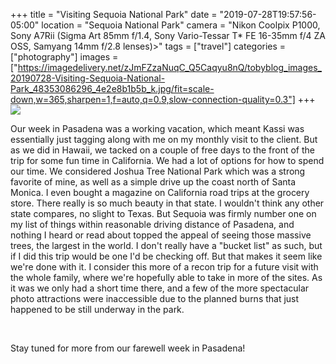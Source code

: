 +++
title = "Visiting Sequoia National Park"
date = "2019-07-28T19:57:56-05:00"
location = "Sequoia National Park"
camera = "Nikon Coolpix P1000, Sony A7Rii (Sigma Art 85mm f/1.4, Sony Vario-Tessar T* FE 16-35mm f/4 ZA OSS, Samyang 14mm f/2.8 lenses)>"
tags = ["travel"]
categories = ["photography"]
images = ["https://imagedelivery.net/zJmFZzaNuqC_Q5Caqyu8nQ/tobyblog_images_20190728-Visiting-Sequoia-National-Park_48353086296_4e2e8b1b5b_k.jpg/fit=scale-down,w=365,sharpen=1,f=auto,q=0.9,slow-connection-quality=0.3"]
+++
![](https://imagedelivery.net/zJmFZzaNuqC_Q5Caqyu8nQ/tobyblog_images_20190728-Visiting-Sequoia-National-Park_48353086296_4e2e8b1b5b_k.jpg/fit=scale-down,w=780,sharpen=1,f=auto,q=0.9,slow-connection-quality=0.3)
<!--more-->

Our week in Pasadena was a working vacation, which meant Kassi was essentially just tagging along with me on my monthly visit to the client. But as we did in Hawaii, we tacked on a couple of free days to the front of the trip for some fun time in California. We had a lot of options for how to spend our time. We considered Joshua Tree National Park which was a strong favorite of mine, as well as a simple drive up the coast north of Santa Monica. I even bought a magazine on California road trips at the grocery store. There really is so much beauty in that state. I wouldn't think any other state compares, no slight to Texas. But Sequoia was firmly number one on my list of things within reasonable driving distance of Pasadena, and nothing I heard or read about topped the appeal of seeing those massive trees, the largest in the world. I don't really have a "bucket list" as such, but if I did this trip would be one I'd be checking off. But that makes it seem like we're done with it. I consider this more of a recon trip for a future visit with the whole family, where we're hopefully able to take in more of the sites. As it was we only had a short time there, and a few of the more spectacular photo attractions were inaccessible due to the planned burns that just happened to be still underway in the park.

<div id="mygallery">
		<a class="swipebox" href="https://imagedelivery.net/zJmFZzaNuqC_Q5Caqyu8nQ/tobyblog_images_20190728-Visiting-Sequoia-National-Park_48353219692_732f2e0336_k.jpg/fit=scale-down,w=1024,sharpen=1,f=auto,q=0.9,slow-connection-quality=0.3">
			    <img alt="" src="https://imagedelivery.net/zJmFZzaNuqC_Q5Caqyu8nQ/tobyblog_images_20190728-Visiting-Sequoia-National-Park_48353219692_732f2e0336_k.jpg/fit=scale-down,w=365,sharpen=1,f=auto,q=0.9,slow-connection-quality=0.3"></a>
		<a class="swipebox" href="https://imagedelivery.net/zJmFZzaNuqC_Q5Caqyu8nQ/tobyblog_images_20190728-Visiting-Sequoia-National-Park_48353220997_f5a3ecb647_k.jpg/fit=scale-down,w=1024,sharpen=1,f=auto,q=0.9,slow-connection-quality=0.3">
			    <img alt="" src="https://imagedelivery.net/zJmFZzaNuqC_Q5Caqyu8nQ/tobyblog_images_20190728-Visiting-Sequoia-National-Park_48353220997_f5a3ecb647_k.jpg/fit=scale-down,w=365,sharpen=1,f=auto,q=0.9,slow-connection-quality=0.3"></a>
		<a class="swipebox" href="https://imagedelivery.net/zJmFZzaNuqC_Q5Caqyu8nQ/tobyblog_images_20190728-Visiting-Sequoia-National-Park_48353085206_1b12bacbaf_k.jpg/fit=scale-down,w=1024,sharpen=1,f=auto,q=0.9,slow-connection-quality=0.3">
			    <img alt="" src="https://imagedelivery.net/zJmFZzaNuqC_Q5Caqyu8nQ/tobyblog_images_20190728-Visiting-Sequoia-National-Park_48353085206_1b12bacbaf_k.jpg/fit=scale-down,w=365,sharpen=1,f=auto,q=0.9,slow-connection-quality=0.3"></a>
		<a class="swipebox" href="https://imagedelivery.net/zJmFZzaNuqC_Q5Caqyu8nQ/tobyblog_images_20190728-Visiting-Sequoia-National-Park_48353221717_ef65e6ae98_k.jpg/fit=scale-down,w=1024,sharpen=1,f=auto,q=0.9,slow-connection-quality=0.3">
			    <img alt="" src="https://imagedelivery.net/zJmFZzaNuqC_Q5Caqyu8nQ/tobyblog_images_20190728-Visiting-Sequoia-National-Park_48353221717_ef65e6ae98_k.jpg/fit=scale-down,w=365,sharpen=1,f=auto,q=0.9,slow-connection-quality=0.3"></a>
		<a class="swipebox" href="https://imagedelivery.net/zJmFZzaNuqC_Q5Caqyu8nQ/tobyblog_images_20190728-Visiting-Sequoia-National-Park_48400166271_c48b2e5f40_k.jpg/fit=scale-down,w=1024,sharpen=1,f=auto,q=0.9,slow-connection-quality=0.3">
			    <img alt="" src="https://imagedelivery.net/zJmFZzaNuqC_Q5Caqyu8nQ/tobyblog_images_20190728-Visiting-Sequoia-National-Park_48400166271_c48b2e5f40_k.jpg/fit=scale-down,w=365,sharpen=1,f=auto,q=0.9,slow-connection-quality=0.3"></a>
		<a class="swipebox" href="https://imagedelivery.net/zJmFZzaNuqC_Q5Caqyu8nQ/tobyblog_images_20190728-Visiting-Sequoia-National-Park_48353086296_4e2e8b1b5b_k.jpg/fit=scale-down,w=1024,sharpen=1,f=auto,q=0.9,slow-connection-quality=0.3">
			    <img alt="" src="https://imagedelivery.net/zJmFZzaNuqC_Q5Caqyu8nQ/tobyblog_images_20190728-Visiting-Sequoia-National-Park_48353086296_4e2e8b1b5b_k.jpg/fit=scale-down,w=365,sharpen=1,f=auto,q=0.9,slow-connection-quality=0.3"></a>
		<a class="swipebox" href="https://imagedelivery.net/zJmFZzaNuqC_Q5Caqyu8nQ/tobyblog_images_20190728-Visiting-Sequoia-National-Park_48400307297_2dc45e6c1e_k.jpg/fit=scale-down,w=1024,sharpen=1,f=auto,q=0.9,slow-connection-quality=0.3">
			    <img alt="" src="https://imagedelivery.net/zJmFZzaNuqC_Q5Caqyu8nQ/tobyblog_images_20190728-Visiting-Sequoia-National-Park_48400307297_2dc45e6c1e_k.jpg/fit=scale-down,w=365,sharpen=1,f=auto,q=0.9,slow-connection-quality=0.3"></a>
		<a class="swipebox" href="https://imagedelivery.net/zJmFZzaNuqC_Q5Caqyu8nQ/tobyblog_images_20190728-Visiting-Sequoia-National-Park_48353078561_93b4a52f2a_k.jpg/fit=scale-down,w=1024,sharpen=1,f=auto,q=0.9,slow-connection-quality=0.3">
			    <img alt="" src="https://imagedelivery.net/zJmFZzaNuqC_Q5Caqyu8nQ/tobyblog_images_20190728-Visiting-Sequoia-National-Park_48353078561_93b4a52f2a_k.jpg/fit=scale-down,w=365,sharpen=1,f=auto,q=0.9,slow-connection-quality=0.3"></a>
		<a class="swipebox" href="https://imagedelivery.net/zJmFZzaNuqC_Q5Caqyu8nQ/tobyblog_images_20190728-Visiting-Sequoia-National-Park_48353212452_bed7f34775_k.jpg/fit=scale-down,w=1024,sharpen=1,f=auto,q=0.9,slow-connection-quality=0.3">
			    <img alt="" src="https://imagedelivery.net/zJmFZzaNuqC_Q5Caqyu8nQ/tobyblog_images_20190728-Visiting-Sequoia-National-Park_48353212452_bed7f34775_k.jpg/fit=scale-down,w=365,sharpen=1,f=auto,q=0.9,slow-connection-quality=0.3"></a>
		<a class="swipebox" href="https://imagedelivery.net/zJmFZzaNuqC_Q5Caqyu8nQ/tobyblog_images_20190728-Visiting-Sequoia-National-Park_48353216787_e68a7133dd_k.jpg/fit=scale-down,w=1024,sharpen=1,f=auto,q=0.9,slow-connection-quality=0.3">
			    <img alt="" src="https://imagedelivery.net/zJmFZzaNuqC_Q5Caqyu8nQ/tobyblog_images_20190728-Visiting-Sequoia-National-Park_48353216787_e68a7133dd_k.jpg/fit=scale-down,w=365,sharpen=1,f=auto,q=0.9,slow-connection-quality=0.3"></a>
		<a class="swipebox" href="https://imagedelivery.net/zJmFZzaNuqC_Q5Caqyu8nQ/tobyblog_images_20190728-Visiting-Sequoia-National-Park_48353217742_866266e575_k.jpg/fit=scale-down,w=1024,sharpen=1,f=auto,q=0.9,slow-connection-quality=0.3">
			    <img alt="" src="https://imagedelivery.net/zJmFZzaNuqC_Q5Caqyu8nQ/tobyblog_images_20190728-Visiting-Sequoia-National-Park_48353217742_866266e575_k.jpg/fit=scale-down,w=365,sharpen=1,f=auto,q=0.9,slow-connection-quality=0.3"></a>
		<a class="swipebox" href="https://imagedelivery.net/zJmFZzaNuqC_Q5Caqyu8nQ/tobyblog_images_20190728-Visiting-Sequoia-National-Park_48353081186_0b9355eeeb_k.jpg/fit=scale-down,w=1024,sharpen=1,f=auto,q=0.9,slow-connection-quality=0.3">
			    <img alt="" src="https://imagedelivery.net/zJmFZzaNuqC_Q5Caqyu8nQ/tobyblog_images_20190728-Visiting-Sequoia-National-Park_48353081186_0b9355eeeb_k.jpg/fit=scale-down,w=365,sharpen=1,f=auto,q=0.9,slow-connection-quality=0.3"></a>
		<a class="swipebox" href="https://imagedelivery.net/zJmFZzaNuqC_Q5Caqyu8nQ/tobyblog_images_20190728-Visiting-Sequoia-National-Park_48353079811_a1fe544952_k.jpg/fit=scale-down,w=1024,sharpen=1,f=auto,q=0.9,slow-connection-quality=0.3">
			    <img alt="" src="https://imagedelivery.net/zJmFZzaNuqC_Q5Caqyu8nQ/tobyblog_images_20190728-Visiting-Sequoia-National-Park_48353079811_a1fe544952_k.jpg/fit=scale-down,w=365,sharpen=1,f=auto,q=0.9,slow-connection-quality=0.3"></a>
		<a class="swipebox" href="https://imagedelivery.net/zJmFZzaNuqC_Q5Caqyu8nQ/tobyblog_images_20190728-Visiting-Sequoia-National-Park_48353085481_a88ab1c19b_k.jpg/fit=scale-down,w=1024,sharpen=1,f=auto,q=0.9,slow-connection-quality=0.3">
			    <img alt="" src="https://imagedelivery.net/zJmFZzaNuqC_Q5Caqyu8nQ/tobyblog_images_20190728-Visiting-Sequoia-National-Park_48353085481_a88ab1c19b_k.jpg/fit=scale-down,w=365,sharpen=1,f=auto,q=0.9,slow-connection-quality=0.3"></a>
		<a class="swipebox" href="https://imagedelivery.net/zJmFZzaNuqC_Q5Caqyu8nQ/tobyblog_images_20190728-Visiting-Sequoia-National-Park_48353082011_4116f895ab_k.jpg/fit=scale-down,w=1024,sharpen=1,f=auto,q=0.9,slow-connection-quality=0.3">
			    <img alt="" src="https://imagedelivery.net/zJmFZzaNuqC_Q5Caqyu8nQ/tobyblog_images_20190728-Visiting-Sequoia-National-Park_48353082011_4116f895ab_k.jpg/fit=scale-down,w=365,sharpen=1,f=auto,q=0.9,slow-connection-quality=0.3"></a>
		<a class="swipebox" href="https://imagedelivery.net/zJmFZzaNuqC_Q5Caqyu8nQ/tobyblog_images_20190728-Visiting-Sequoia-National-Park_48353220157_a28ae1ad7f_k.jpg/fit=scale-down,w=1024,sharpen=1,f=auto,q=0.9,slow-connection-quality=0.3">
			    <img alt="" src="https://imagedelivery.net/zJmFZzaNuqC_Q5Caqyu8nQ/tobyblog_images_20190728-Visiting-Sequoia-National-Park_48353220157_a28ae1ad7f_k.jpg/fit=scale-down,w=365,sharpen=1,f=auto,q=0.9,slow-connection-quality=0.3"></a>
		<a class="swipebox" href="https://imagedelivery.net/zJmFZzaNuqC_Q5Caqyu8nQ/tobyblog_images_20190728-Visiting-Sequoia-National-Park_48353078151_b98676a0b4_k.jpg/fit=scale-down,w=1024,sharpen=1,f=auto,q=0.9,slow-connection-quality=0.3">
			    <img alt="" src="https://imagedelivery.net/zJmFZzaNuqC_Q5Caqyu8nQ/tobyblog_images_20190728-Visiting-Sequoia-National-Park_48353078151_b98676a0b4_k.jpg/fit=scale-down,w=365,sharpen=1,f=auto,q=0.9,slow-connection-quality=0.3"></a>
		<a class="swipebox" href="https://imagedelivery.net/zJmFZzaNuqC_Q5Caqyu8nQ/tobyblog_images_20190728-Visiting-Sequoia-National-Park_48353218892_56c9722a03_k.jpg/fit=scale-down,w=1024,sharpen=1,f=auto,q=0.9,slow-connection-quality=0.3">
			    <img alt="" src="https://imagedelivery.net/zJmFZzaNuqC_Q5Caqyu8nQ/tobyblog_images_20190728-Visiting-Sequoia-National-Park_48353218892_56c9722a03_k.jpg/fit=scale-down,w=365,sharpen=1,f=auto,q=0.9,slow-connection-quality=0.3"></a>
		<a class="swipebox" href="https://imagedelivery.net/zJmFZzaNuqC_Q5Caqyu8nQ/tobyblog_images_20190728-Visiting-Sequoia-National-Park_48353212702_dc0fc6a815_k.jpg/fit=scale-down,w=1024,sharpen=1,f=auto,q=0.9,slow-connection-quality=0.3">
			    <img alt="" src="https://imagedelivery.net/zJmFZzaNuqC_Q5Caqyu8nQ/tobyblog_images_20190728-Visiting-Sequoia-National-Park_48353212702_dc0fc6a815_k.jpg/fit=scale-down,w=365,sharpen=1,f=auto,q=0.9,slow-connection-quality=0.3"></a>
		<a class="swipebox" href="https://imagedelivery.net/zJmFZzaNuqC_Q5Caqyu8nQ/tobyblog_images_20190728-Visiting-Sequoia-National-Park_48353080441_0acace5dfe_k.jpg/fit=scale-down,w=1024,sharpen=1,f=auto,q=0.9,slow-connection-quality=0.3">
			    <img alt="" src="https://imagedelivery.net/zJmFZzaNuqC_Q5Caqyu8nQ/tobyblog_images_20190728-Visiting-Sequoia-National-Park_48353080441_0acace5dfe_k.jpg/fit=scale-down,w=365,sharpen=1,f=auto,q=0.9,slow-connection-quality=0.3"></a>
		<a class="swipebox" href="https://imagedelivery.net/zJmFZzaNuqC_Q5Caqyu8nQ/tobyblog_images_20190728-Visiting-Sequoia-National-Park_48353221597_48f3c8ad0f_k.jpg/fit=scale-down,w=1024,sharpen=1,f=auto,q=0.9,slow-connection-quality=0.3">
			    <img alt="" src="https://imagedelivery.net/zJmFZzaNuqC_Q5Caqyu8nQ/tobyblog_images_20190728-Visiting-Sequoia-National-Park_48353221597_48f3c8ad0f_k.jpg/fit=scale-down,w=365,sharpen=1,f=auto,q=0.9,slow-connection-quality=0.3"></a>
		<a class="swipebox" href="https://imagedelivery.net/zJmFZzaNuqC_Q5Caqyu8nQ/tobyblog_images_20190728-Visiting-Sequoia-National-Park_48353084716_cff0bcbdc4_k.jpg/fit=scale-down,w=1024,sharpen=1,f=auto,q=0.9,slow-connection-quality=0.3">
			    <img alt="" src="https://imagedelivery.net/zJmFZzaNuqC_Q5Caqyu8nQ/tobyblog_images_20190728-Visiting-Sequoia-National-Park_48353084716_cff0bcbdc4_k.jpg/fit=scale-down,w=365,sharpen=1,f=auto,q=0.9,slow-connection-quality=0.3"></a>
		<a class="swipebox" href="https://imagedelivery.net/zJmFZzaNuqC_Q5Caqyu8nQ/tobyblog_images_20190728-Visiting-Sequoia-National-Park_48353079251_434d0e2e40_k.jpg/fit=scale-down,w=1024,sharpen=1,f=auto,q=0.9,slow-connection-quality=0.3">
			    <img alt="" src="https://imagedelivery.net/zJmFZzaNuqC_Q5Caqyu8nQ/tobyblog_images_20190728-Visiting-Sequoia-National-Park_48353079251_434d0e2e40_k.jpg/fit=scale-down,w=365,sharpen=1,f=auto,q=0.9,slow-connection-quality=0.3"></a>
		<a class="swipebox" href="https://imagedelivery.net/zJmFZzaNuqC_Q5Caqyu8nQ/tobyblog_images_20190728-Visiting-Sequoia-National-Park_48353212057_1aa1d37c7f_k.jpg/fit=scale-down,w=1024,sharpen=1,f=auto,q=0.9,slow-connection-quality=0.3">
			    <img alt="" src="https://imagedelivery.net/zJmFZzaNuqC_Q5Caqyu8nQ/tobyblog_images_20190728-Visiting-Sequoia-National-Park_48353212057_1aa1d37c7f_k.jpg/fit=scale-down,w=365,sharpen=1,f=auto,q=0.9,slow-connection-quality=0.3"></a>
		<a class="swipebox" href="https://imagedelivery.net/zJmFZzaNuqC_Q5Caqyu8nQ/tobyblog_images_20190728-Visiting-Sequoia-National-Park_48353211382_766caaa7ac_k.jpg/fit=scale-down,w=1024,sharpen=1,f=auto,q=0.9,slow-connection-quality=0.3">
			    <img alt="" src="https://imagedelivery.net/zJmFZzaNuqC_Q5Caqyu8nQ/tobyblog_images_20190728-Visiting-Sequoia-National-Park_48353211382_766caaa7ac_k.jpg/fit=scale-down,w=365,sharpen=1,f=auto,q=0.9,slow-connection-quality=0.3"></a>
		<a class="swipebox" href="https://imagedelivery.net/zJmFZzaNuqC_Q5Caqyu8nQ/tobyblog_images_20190728-Visiting-Sequoia-National-Park_48353219247_31286ae47f_k.jpg/fit=scale-down,w=1024,sharpen=1,f=auto,q=0.9,slow-connection-quality=0.3">
			    <img alt="" src="https://imagedelivery.net/zJmFZzaNuqC_Q5Caqyu8nQ/tobyblog_images_20190728-Visiting-Sequoia-National-Park_48353219247_31286ae47f_k.jpg/fit=scale-down,w=365,sharpen=1,f=auto,q=0.9,slow-connection-quality=0.3"></a>
		<a class="swipebox" href="https://imagedelivery.net/zJmFZzaNuqC_Q5Caqyu8nQ/tobyblog_images_20190728-Visiting-Sequoia-National-Park_48353083861_9dc05743eb_k.jpg/fit=scale-down,w=1024,sharpen=1,f=auto,q=0.9,slow-connection-quality=0.3">
			    <img alt="" src="https://imagedelivery.net/zJmFZzaNuqC_Q5Caqyu8nQ/tobyblog_images_20190728-Visiting-Sequoia-National-Park_48353083861_9dc05743eb_k.jpg/fit=scale-down,w=365,sharpen=1,f=auto,q=0.9,slow-connection-quality=0.3"></a>
		<a class="swipebox" href="https://imagedelivery.net/zJmFZzaNuqC_Q5Caqyu8nQ/tobyblog_images_20190728-Visiting-Sequoia-National-Park_48353221897_8d343d6fbb_k.jpg/fit=scale-down,w=1024,sharpen=1,f=auto,q=0.9,slow-connection-quality=0.3">
			    <img alt="" src="https://imagedelivery.net/zJmFZzaNuqC_Q5Caqyu8nQ/tobyblog_images_20190728-Visiting-Sequoia-National-Park_48353221897_8d343d6fbb_k.jpg/fit=scale-down,w=365,sharpen=1,f=auto,q=0.9,slow-connection-quality=0.3"></a>
		<a class="swipebox" href="https://imagedelivery.net/zJmFZzaNuqC_Q5Caqyu8nQ/tobyblog_images_20190728-Visiting-Sequoia-National-Park_48353214982_bc72d32301_k.jpg/fit=scale-down,w=1024,sharpen=1,f=auto,q=0.9,slow-connection-quality=0.3">
			    <img alt="" src="https://imagedelivery.net/zJmFZzaNuqC_Q5Caqyu8nQ/tobyblog_images_20190728-Visiting-Sequoia-National-Park_48353214982_bc72d32301_k.jpg/fit=scale-down,w=365,sharpen=1,f=auto,q=0.9,slow-connection-quality=0.3"></a>
		<a class="swipebox" href="https://imagedelivery.net/zJmFZzaNuqC_Q5Caqyu8nQ/tobyblog_images_20190728-Visiting-Sequoia-National-Park_48353080036_d9c3fa86ec_k.jpg/fit=scale-down,w=1024,sharpen=1,f=auto,q=0.9,slow-connection-quality=0.3">
			    <img alt="" src="https://imagedelivery.net/zJmFZzaNuqC_Q5Caqyu8nQ/tobyblog_images_20190728-Visiting-Sequoia-National-Park_48353080036_d9c3fa86ec_k.jpg/fit=scale-down,w=365,sharpen=1,f=auto,q=0.9,slow-connection-quality=0.3"></a>
		<a class="swipebox" href="https://imagedelivery.net/zJmFZzaNuqC_Q5Caqyu8nQ/tobyblog_images_20190728-Visiting-Sequoia-National-Park_48353077866_f541613d0d_k.jpg/fit=scale-down,w=1024,sharpen=1,f=auto,q=0.9,slow-connection-quality=0.3">
			    <img alt="" src="https://imagedelivery.net/zJmFZzaNuqC_Q5Caqyu8nQ/tobyblog_images_20190728-Visiting-Sequoia-National-Park_48353077866_f541613d0d_k.jpg/fit=scale-down,w=365,sharpen=1,f=auto,q=0.9,slow-connection-quality=0.3"></a>
		<a class="swipebox" href="https://imagedelivery.net/zJmFZzaNuqC_Q5Caqyu8nQ/tobyblog_images_20190728-Visiting-Sequoia-National-Park_48353075371_278335ce35_k.jpg/fit=scale-down,w=1024,sharpen=1,f=auto,q=0.9,slow-connection-quality=0.3">
			    <img alt="" src="https://imagedelivery.net/zJmFZzaNuqC_Q5Caqyu8nQ/tobyblog_images_20190728-Visiting-Sequoia-National-Park_48353075371_278335ce35_k.jpg/fit=scale-down,w=365,sharpen=1,f=auto,q=0.9,slow-connection-quality=0.3"></a>
		<a class="swipebox" href="https://imagedelivery.net/zJmFZzaNuqC_Q5Caqyu8nQ/tobyblog_images_20190728-Visiting-Sequoia-National-Park_48353077611_94b8642841_k.jpg/fit=scale-down,w=1024,sharpen=1,f=auto,q=0.9,slow-connection-quality=0.3">
			    <img alt="" src="https://imagedelivery.net/zJmFZzaNuqC_Q5Caqyu8nQ/tobyblog_images_20190728-Visiting-Sequoia-National-Park_48353077611_94b8642841_k.jpg/fit=scale-down,w=365,sharpen=1,f=auto,q=0.9,slow-connection-quality=0.3"></a>
		<a class="swipebox" href="https://imagedelivery.net/zJmFZzaNuqC_Q5Caqyu8nQ/tobyblog_images_20190728-Visiting-Sequoia-National-Park_48353086641_230fc027e0_k.jpg/fit=scale-down,w=1024,sharpen=1,f=auto,q=0.9,slow-connection-quality=0.3">
			    <img alt="" src="https://imagedelivery.net/zJmFZzaNuqC_Q5Caqyu8nQ/tobyblog_images_20190728-Visiting-Sequoia-National-Park_48353086641_230fc027e0_k.jpg/fit=scale-down,w=365,sharpen=1,f=auto,q=0.9,slow-connection-quality=0.3"></a>
		<a class="swipebox" href="https://imagedelivery.net/zJmFZzaNuqC_Q5Caqyu8nQ/tobyblog_images_20190728-Visiting-Sequoia-National-Park_48353083111_147f70aaf4_k.jpg/fit=scale-down,w=1024,sharpen=1,f=auto,q=0.9,slow-connection-quality=0.3">
			    <img alt="" src="https://imagedelivery.net/zJmFZzaNuqC_Q5Caqyu8nQ/tobyblog_images_20190728-Visiting-Sequoia-National-Park_48353083111_147f70aaf4_k.jpg/fit=scale-down,w=365,sharpen=1,f=auto,q=0.9,slow-connection-quality=0.3"></a>
		<a class="swipebox" href="https://imagedelivery.net/zJmFZzaNuqC_Q5Caqyu8nQ/tobyblog_images_20190728-Visiting-Sequoia-National-Park_48400165421_1d2936f386_k.jpg/fit=scale-down,w=1024,sharpen=1,f=auto,q=0.9,slow-connection-quality=0.3">
			    <img alt="" src="https://imagedelivery.net/zJmFZzaNuqC_Q5Caqyu8nQ/tobyblog_images_20190728-Visiting-Sequoia-National-Park_48400165421_1d2936f386_k.jpg/fit=scale-down,w=365,sharpen=1,f=auto,q=0.9,slow-connection-quality=0.3"></a>
		<a class="swipebox" href="https://imagedelivery.net/zJmFZzaNuqC_Q5Caqyu8nQ/tobyblog_images_20190728-Visiting-Sequoia-National-Park_48353218302_03cb0f5225_k.jpg/fit=scale-down,w=1024,sharpen=1,f=auto,q=0.9,slow-connection-quality=0.3">
			    <img alt="" src="https://imagedelivery.net/zJmFZzaNuqC_Q5Caqyu8nQ/tobyblog_images_20190728-Visiting-Sequoia-National-Park_48353218302_03cb0f5225_k.jpg/fit=scale-down,w=365,sharpen=1,f=auto,q=0.9,slow-connection-quality=0.3"></a>
		<a class="swipebox" href="https://imagedelivery.net/zJmFZzaNuqC_Q5Caqyu8nQ/tobyblog_images_20190728-Visiting-Sequoia-National-Park_48353220422_192b9c5eec_k.jpg/fit=scale-down,w=1024,sharpen=1,f=auto,q=0.9,slow-connection-quality=0.3">
			    <img alt="" src="https://imagedelivery.net/zJmFZzaNuqC_Q5Caqyu8nQ/tobyblog_images_20190728-Visiting-Sequoia-National-Park_48353220422_192b9c5eec_k.jpg/fit=scale-down,w=365,sharpen=1,f=auto,q=0.9,slow-connection-quality=0.3"></a>
		<a class="swipebox" href="https://imagedelivery.net/zJmFZzaNuqC_Q5Caqyu8nQ/tobyblog_images_20190728-Visiting-Sequoia-National-Park_48353222607_7c7718beca_k.jpg/fit=scale-down,w=1024,sharpen=1,f=auto,q=0.9,slow-connection-quality=0.3">
			    <img alt="" src="https://imagedelivery.net/zJmFZzaNuqC_Q5Caqyu8nQ/tobyblog_images_20190728-Visiting-Sequoia-National-Park_48353222607_7c7718beca_k.jpg/fit=scale-down,w=365,sharpen=1,f=auto,q=0.9,slow-connection-quality=0.3"></a>
</div>

Stay tuned for more from our farewell week in Pasadena!
